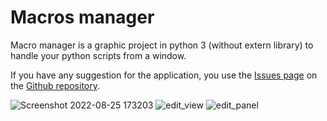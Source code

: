 # Macros manager

Macro manager is a graphic project in python 3 (without extern library)
to handle your python scripts from a window.

If you have any suggestion for the application,
you use the [Issues page](https://github.com/flavienfr/macro_manager/issues) on the [Github repository](https://github.com/flavienfr/macro_manager).

![Screenshot 2022-08-25 173203](https://user-images.githubusercontent.com/44776722/186707788-e09c6403-9ae4-4abd-af36-ff99e49de625.png)
![edit_view](https://user-images.githubusercontent.com/44776722/186707932-6f3b7625-a338-4cab-8978-93ecd08da15c.png)
![edit_panel](https://user-images.githubusercontent.com/44776722/186708037-26e2f7c8-b319-447d-a68f-e8d03034a038.png)
